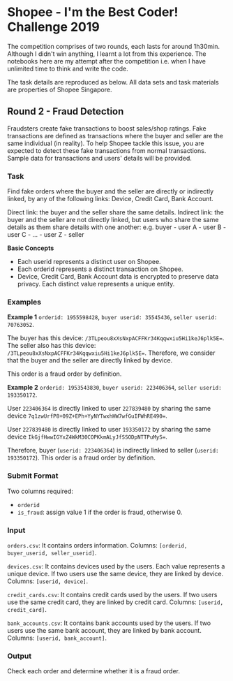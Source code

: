 # Shopee - I'm the Best Coder! Challenge 2019

The competition comprises of two rounds, each lasts for around 1h30min. Although I didn't win anything, I learnt a lot from this experience. The notebooks here are my attempt after the competition i.e. when I have unlimited time to think and write the code.

The task details are reproduced as below. All data sets and task materials are properties of Shopee Singapore.

## Round 2 - Fraud Detection

Fraudsters create fake transactions to boost sales/shop ratings. Fake transactions are defined as transactions where the buyer and seller are the same individual (in reality). To help Shopee tackle this issue, you are expected to detect these fake transactions from normal transactions. Sample data for transactions and users' details will be provided.

### Task

Find fake orders where the buyer and the seller are directly or indirectly linked, by any of the following links: Device, Credit Card, Bank Account.

Direct link: the buyer and the seller share the same details.
Indirect link: the buyer and the seller are not directly linked, but users who share the same details as them share details with one another:
e.g. buyer - user A - user B - user C - … - user Z - seller

__Basic Concepts__
-  Each userid represents a distinct user on Shopee.
- Each orderid represents a distinct transaction on Shopee.
- Device, Credit Card, Bank Account data is encrypted to preserve data privacy. Each distinct value represents a unique entity.

### Examples
__Example 1__ `orderid: 1955598428`, `buyer userid: 35545436`, `seller userid: 70763052`.

The buyer has this device: `/3TLpeou8xXsNxpACFFKr34Kqqwxiu5Hi1keJ6plk5E=`.
The seller also has this device: `/3TLpeou8xXsNxpACFFKr34Kqqwxiu5Hi1keJ6plk5E=`.
Therefore, we consider that the buyer and the seller are directly linked by device.

This order is a fraud order by definition.

__Example 2__ `orderid: 1953543830`, `buyer userid: 223406364`, `seller userid: 193350172`.

User `223406364` is directly linked to user `227839480` by sharing the same device `7q1zwUrfP8+09Z+EPh+YyNYTwxhHW7wfGuIFWhRE490=`.

User `227839480` is directly linked to user `193350172` by sharing the same device `IkGjfHwwIGYxZ4WkM30COPKkmALyJfSSODpNTTPuMyS=`.

Therefore, buyer (`userid: 223406364`) is indirectly linked to seller (`userid: 193350172`).
This order is a fraud order by definition.

### Submit Format
Two columns required:
- `orderid`
- `is_fraud`: assign value 1 if the order is fraud, otherwise 0.

### Input
`orders.csv`: It contains orders information. Columns: `[orderid, buyer_userid, seller_userid]`.

`devices.csv`: It contains devices used by the users. Each value represents a unique device. If two users use the same device, they are linked by device. Columns: `[userid, device]`.

`credit_cards.csv`: It contains credit cards used by the users. If two users use the same credit card, they are linked by credit card. Columns: `[userid, credit_card]`.

`bank_accounts.csv`: It contains bank accounts used by the users. If two users use the same bank account, they are linked by bank account. Columns: `[userid, bank_account]`.

### Output
Check each order and determine whether it is a fraud order.